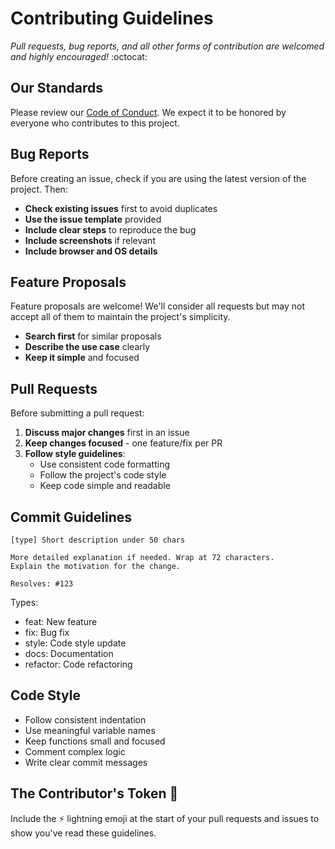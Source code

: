# Contributing Guidelines

*Pull requests, bug reports, and all other forms of contribution are welcomed and highly encouraged!* :octocat:

## Our Standards

Please review our [Code of Conduct](CODE_OF_CONDUCT.md). We expect it to be honored by everyone who contributes to this project.

## Bug Reports

Before creating an issue, check if you are using the latest version of the project. Then:

- **Check existing issues** first to avoid duplicates
- **Use the issue template** provided
- **Include clear steps** to reproduce the bug
- **Include screenshots** if relevant
- **Include browser and OS details**

## Feature Proposals

Feature proposals are welcome! We'll consider all requests but may not accept all of them to maintain the project's simplicity.

- **Search first** for similar proposals
- **Describe the use case** clearly
- **Keep it simple** and focused

## Pull Requests

Before submitting a pull request:

1. **Discuss major changes** first in an issue
2. **Keep changes focused** - one feature/fix per PR
3. **Follow style guidelines**:
   - Use consistent code formatting
   - Follow the project's code style
   - Keep code simple and readable

## Commit Guidelines

```
[type] Short description under 50 chars

More detailed explanation if needed. Wrap at 72 characters.
Explain the motivation for the change.

Resolves: #123
```

Types:
- feat: New feature
- fix: Bug fix
- style: Code style update
- docs: Documentation
- refactor: Code refactoring

## Code Style

- Follow consistent indentation
- Use meaningful variable names
- Keep functions small and focused
- Comment complex logic
- Write clear commit messages

## The Contributor's Token :key:

Include the ⚡ lightning emoji at the start of your pull requests and issues to show you've read these guidelines.